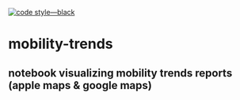 [![code style—black](https://img.shields.io/badge/code%20style-black-000000.svg)](https://github.com/psf/black)

# mobility-trends
## notebook visualizing mobility trends reports (apple maps &amp; google maps)
